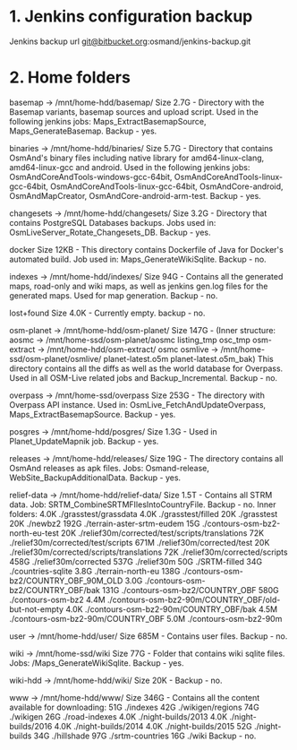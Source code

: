 # 1. Jenkins configuration backup
Jenkins backup url	git@bitbucket.org:osmand/jenkins-backup.git

# 2. Home folders
basemap -> /mnt/home-hdd/basemap/ Size 2.7G - Directory with the Basemap variants,
basemap sources and upload script. Used in the following jenkins jobs: Maps_ExtractBasemapSource,
Maps_GenerateBasemap. Backup - yes.

binaries -> /mnt/home-hdd/binaries/ Size 5.7G - Directory that contains OsmAnd's binary files
including native library for amd64-linux-clang, amd64-linux-gcc and android. Used in the following jenkins jobs:
OsmAndCoreAndTools-windows-gcc-64bit, OsmAndCoreAndTools-linux-gcc-64bit, OsmAndCoreAndTools-linux-gcc-64bit,
OsmAndCore-android, OsmAndMapCreator, OsmAndCore-android-arm-test. Backup - yes.

changesets -> /mnt/home-hdd/changesets/ Size 3.2G - Directory that contains PostgreSQL Databases
backups. Jobs used in: OsmLiveServer_Rotate_Changesets_DB. Backup - yes.

docker Size 12KB - This directory contains Dockerfile of Java for Docker's automated build.
Job used in: Maps_GenerateWikiSqlite. Backup - no.

indexes -> /mnt/home-hdd/indexes/ Size 94G - Contains all the generated maps, road-only and wiki maps,
as well as jenkins gen.log files for the generated maps. Used for map generation.
Backup - no.

lost+found Size 4.0K - Currently empty. backup - no.

osm-planet -> /mnt/home-hdd/osm-planet/ Size 147G - (Inner structure:
  aosmc -> /mnt/home-ssd/osm-planet/aosmc
  listing_tmp
  osc_tmp
  osm-extract -> /mnt/home-hdd/osm-extract/
  osmc
  osmlive -> /mnt/home-ssd/osm-planet/osmlive/
  planet-latest.o5m
  planet-latest.o5m_bak)
  This directory contains all the diffs as well as the world database for Overpass.
Used in all OSM-Live related jobs and Backup_Incremental. Backup - no.  

overpass -> /mnt/home-ssd/overpass Size 253G - The directory with Overpass API instance.
Used in: OsmLive_FetchAndUpdateOverpass, Maps_ExtractBasemapSource. Backup - yes.

posgres -> /mnt/home-hdd/posgres/ Size 1.3G - Used in Planet_UpdateMapnik job. Backup - yes.

releases -> /mnt/home-hdd/releases/ Size 19G - The directory contains all OsmAnd releases as apk files.
Jobs: Osmand-release, WebSite_BackupAdditionalData.
Backup - yes.

relief-data -> /mnt/home-hdd/relief-data/ Size 1.5T - Contains all STRM data. Job:
SRTM_CombineSRTMFIlesIntoCountryFile. Backup - no. Inner folders:
4.0K	./grasstest/grassdata
4.0K	./grasstest/filled
20K	./grasstest
20K	./newbz2
192G	./terrain-aster-srtm-eudem
15G	./contours-osm-bz2-north-eu-test
20K	./relief30m/corrected/test/scripts/translations
72K	./relief30m/corrected/test/scripts
671M	./relief30m/corrected/test
20K	./relief30m/corrected/scripts/translations
72K	./relief30m/corrected/scripts
458G	./relief30m/corrected
537G	./relief30m
50G	./SRTM-filled
34G	./countries-sqlite
3.8G	./terrain-north-eu
138G	./contours-osm-bz2/COUNTRY_OBF_90M_OLD
3.0G	./contours-osm-bz2/COUNTRY_OBF/bak
131G	./contours-osm-bz2/COUNTRY_OBF
580G	./contours-osm-bz2
4.4M	./contours-osm-bz2-90m/COUNTRY_OBF/old-but-not-empty
4.0K	./contours-osm-bz2-90m/COUNTRY_OBF/bak
4.5M	./contours-osm-bz2-90m/COUNTRY_OBF
5.0M	./contours-osm-bz2-90m

user -> /mnt/home-hdd/user/ Size 685M - Contains user files. Backup - no.

wiki -> /mnt/home-ssd/wiki Size 77G - Folder that contains wiki sqlite files. Jobs:
/Maps_GenerateWikiSqlite. Backup - yes.

wiki-hdd -> /mnt/home-hdd/wiki/ Size 20K - Backup - no.

www -> /mnt/home-hdd/www/ Size 346G - Contains all the content available for downloading:
51G	./indexes
42G	./wikigen/regions
74G	./wikigen
26G	./road-indexes
4.0K	./night-builds/2013
4.0K	./night-builds/2016
4.0K	./night-builds/2014
4.0K	./night-builds/2015
52G	./night-builds
34G	./hillshade
97G	./srtm-countries
16G	./wiki
Backup - no.
